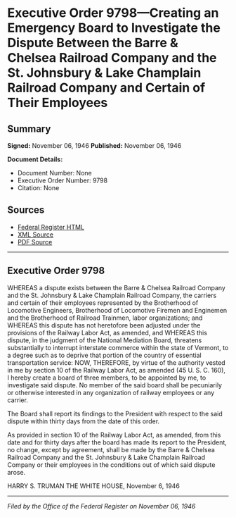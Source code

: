# Executive Order 9798—Creating an Emergency Board to Investigate the Dispute Between the Barre & Chelsea Railroad Company and the St. Johnsbury & Lake Champlain Railroad Company and Certain of Their Employees

## Summary

**Signed:** November 06, 1946
**Published:** November 06, 1946

**Document Details:**
- Document Number: None
- Executive Order Number: 9798
- Citation: None

## Sources
- [Federal Register HTML](https://www.presidency.ucsb.edu/documents/executive-order-9798-creating-emergency-board-investigate-the-dispute-between-the-barre)
- [XML Source](None)
- [PDF Source](None)

---

## Executive Order 9798

WHEREAS a dispute exists between the Barre & Chelsea Railroad Company and the St. Johnsbury & Lake Champlain Railroad Company, the carriers and certain of their employees represented by the Brotherhood of Locomotive Engineers, Brotherhood of Locomotive Firemen and Enginemen and the Brotherhood of Railroad Trainmen, labor organizations; and
WHEREAS this dispute has not heretofore been adjusted under the provisions of the Railway Labor Act, as amended, and
WHEREAS this dispute, in the judgment of the National Mediation Board, threatens substantially to interrupt interstate commerce within the state of Vermont, to a degree such as to deprive that portion of the country of essential transportation service:
NOW, THEREFORE, by virtue of the authority vested in me by section 10 of the Railway Labor Act, as amended (45 U. S. C. 160), I hereby create a board of three members, to be appointed by me, to investigate said dispute. No member of the said board shall be pecuniarily or otherwise interested in any organization of railway employees or any carrier.

The Board shall report its findings to the President with respect to the said dispute within thirty days from the date of this order.

As provided in section 10 of the Railway Labor Act, as amended, from this date and for thirty days after the board has made its report to the President, no change, except by agreement, shall be made by the Barre & Chelsea Railroad Company and the St. Johnsbury & Lake Champlain Railroad Company or their employees in the conditions out of which said dispute arose.

HARRY S. TRUMAN
THE WHITE HOUSE,
November 6, 1946

---

*Filed by the Office of the Federal Register on November 06, 1946*

